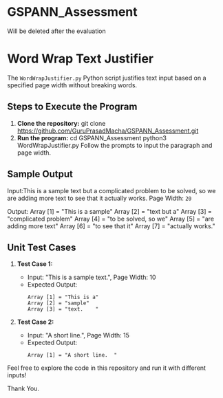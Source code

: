 # GSPANN_Assessment
Will be deleted after the evaluation

# Word Wrap Text Justifier
The `WordWrapJustifier.py` Python script justifies text input based on a specified page width without breaking words.

## Steps to Execute the Program
1. **Clone the repository:**
 git clone https://github.com/GuruPrasadMacha/GSPANN_Assessment.git
3. **Run the program:**
 cd GSPANN_Assessment
 python3 WordWrapJustifier.py
 Follow the prompts to input the paragraph and page width.

## Sample Output
Input:This is a sample text but a complicated problem to be solved, so we are adding more text to see that it actually works.
Page Width: `20`

Output:
Array [1] = "This   is  a  sample"
Array [2] = "text      but      a"
Array [3] = "complicated  problem"
Array [4] = "to  be solved, so we"
Array [5] = "are adding more text"
Array [6] = "to   see   that   it"
Array [7] = "actually      works."

## Unit Test Cases
1. **Test Case 1:**
   - Input: "This is a sample text.", Page Width: 10
   - Expected Output:
     ```
     Array [1] = "This is a"
     Array [2] = "sample"
     Array [3] = "text.    "
     ```

2. **Test Case 2:**
   - Input: "A short line.", Page Width: 15
   - Expected Output:
     ```
     Array [1] = "A short line.  "
     ```
Feel free to explore the code in this repository and run it with different inputs!

Thank You.
